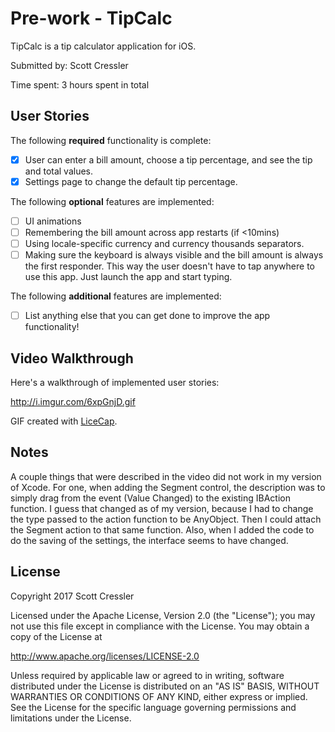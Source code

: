 # Pre-work - TipCalc

TipCalc is a tip calculator application for iOS.

Submitted by: Scott Cressler

Time spent: 3 hours spent in total

## User Stories

The following **required** functionality is complete:

* [X] User can enter a bill amount, choose a tip percentage, and see the tip and total values.
* [X] Settings page to change the default tip percentage.

The following **optional** features are implemented:
* [ ] UI animations
* [ ] Remembering the bill amount across app restarts (if <10mins)
* [ ] Using locale-specific currency and currency thousands separators.
* [ ] Making sure the keyboard is always visible and the bill amount is always the first responder. This way the user doesn't have to tap anywhere to use this app. Just launch the app and start typing.

The following **additional** features are implemented:

- [ ] List anything else that you can get done to improve the app functionality!

## Video Walkthrough 

Here's a walkthrough of implemented user stories:

http://i.imgur.com/6xpGnjD.gif

GIF created with [LiceCap](http://www.cockos.com/licecap/).

## Notes

A couple things that were described in the video did not work in my version of Xcode.  For one, when adding the Segment control, the description was to simply drag from the event (Value Changed) to the existing IBAction function.  I guess that changed as of my version, because I had to change the type passed to the action function to be AnyObject.  Then I could attach the Segment action to that same function.  Also, when I added the code to do the saving of the settings, the interface seems to have changed.

## License

Copyright 2017 Scott Cressler

Licensed under the Apache License, Version 2.0 (the "License");
you may not use this file except in compliance with the License.
You may obtain a copy of the License at

http://www.apache.org/licenses/LICENSE-2.0

Unless required by applicable law or agreed to in writing, software
distributed under the License is distributed on an "AS IS" BASIS,
WITHOUT WARRANTIES OR CONDITIONS OF ANY KIND, either express or implied.
See the License for the specific language governing permissions and
limitations under the License.
